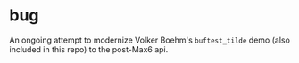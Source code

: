 # bug

An ongoing attempt to modernize  Volker Boehm's `buftest_tilde` demo (also included in this repo) to the post-Max6 api.

